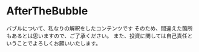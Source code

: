 # AfterTheBubble
バブルについて、私なりの解釈をしたコンテンツです
そのため、間違えた箇所もあるとは思いますので、ご了承ください。
また、投資に関しては自己責任ということでよろしくお願いいたします。
